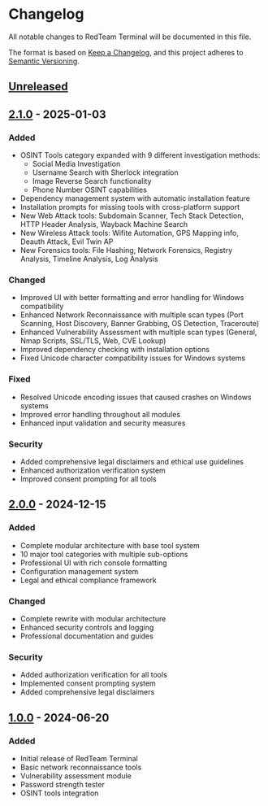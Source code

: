 # Changelog

All notable changes to RedTeam Terminal will be documented in this file.

The format is based on [Keep a Changelog](https://keepachangelog.com/en/1.0.0/),
and this project adheres to [Semantic Versioning](https://semver.org/spec/v2.0.0.html).

## [Unreleased]

## [2.1.0] - 2025-01-03

### Added
- OSINT Tools category expanded with 9 different investigation methods:
  - Social Media Investigation
  - Username Search with Sherlock integration
  - Image Reverse Search functionality
  - Phone Number OSINT capabilities
- Dependency management system with automatic installation feature
- Installation prompts for missing tools with cross-platform support
- New Web Attack tools: Subdomain Scanner, Tech Stack Detection, HTTP Header Analysis, Wayback Machine Search
- New Wireless Attack tools: Wifite Automation, GPS Mapping info, Deauth Attack, Evil Twin AP
- New Forensics tools: File Hashing, Network Forensics, Registry Analysis, Timeline Analysis, Log Analysis

### Changed
- Improved UI with better formatting and error handling for Windows compatibility
- Enhanced Network Reconnaissance with multiple scan types (Port Scanning, Host Discovery, Banner Grabbing, OS Detection, Traceroute)
- Enhanced Vulnerability Assessment with multiple scan types (General, Nmap Scripts, SSL/TLS, Web, CVE Lookup)
- Improved dependency checking with installation options
- Fixed Unicode character compatibility issues for Windows systems

### Fixed
- Resolved Unicode encoding issues that caused crashes on Windows systems
- Improved error handling throughout all modules
- Enhanced input validation and security measures

### Security
- Added comprehensive legal disclaimers and ethical use guidelines
- Enhanced authorization verification system
- Improved consent prompting for all tools

## [2.0.0] - 2024-12-15

### Added
- Complete modular architecture with base tool system
- 10 major tool categories with multiple sub-options
- Professional UI with rich console formatting
- Configuration management system
- Legal and ethical compliance framework

### Changed
- Complete rewrite with modular architecture
- Enhanced security controls and logging
- Professional documentation and guides

### Security
- Added authorization verification for all tools
- Implemented consent prompting system
- Added comprehensive legal disclaimers

## [1.0.0] - 2024-06-20

### Added
- Initial release of RedTeam Terminal
- Basic network reconnaissance tools
- Vulnerability assessment module
- Password strength tester
- OSINT tools integration

[Unreleased]: https://github.com/your-username/redteam-terminal/compare/v2.1.0...HEAD
[2.1.0]: https://github.com/your-username/redteam-terminal/compare/v2.0.0...v2.1.0
[2.0.0]: https://github.com/your-username/redteam-terminal/compare/v1.0.0...v2.0.0
[1.0.0]: https://github.com/your-username/redteam-terminal/releases/tag/v1.0.0